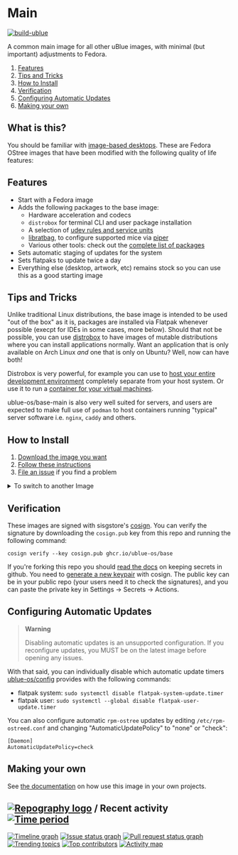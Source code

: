 # Main

[![build-ublue](https://github.com/ublue-os/main/actions/workflows/build.yml/badge.svg)](https://github.com/ublue-os/main/actions/workflows/build.yml)

A common main image for all other uBlue images, with minimal (but important) adjustments to Fedora.

1. [Features](#Features)
1. [Tips and Tricks](#Tips-and-Tricks)
1. [How to Install](#How-to-Install)
1. [Verification](#Verification)
1. [Configuring Automatic Updates](#Configuring-Automatic-Updates)
1. [Making your own](#Making-your-own)

## What is this?

You should be familiar with [image-based desktops](https://silverblue.fedoraproject.org/about). These are Fedora OStree images that have been modified with the following quality of life features:

## Features

- Start with a Fedora image
- Adds the following packages to the base image:
  - Hardware acceleration and codecs
  - `distrobox` for terminal CLI and user package installation
  - A selection of [udev rules and service units](https://github.com/ublue-os/config)
  - [libratbag](https://github.com/libratbag/libratbag), to configure supported mice via [piper](https://github.com/libratbag/piper)
  - Various other tools: check out the [complete list of packages](packages.json)
- Sets automatic staging of updates for the system
- Sets flatpaks to update twice a day
- Everything else (desktop, artwork, etc) remains stock so you can use this as a good starting image

## Tips and Tricks

Unlike traditional Linux distributions, the base image is intended to be used "out of the box" as it is, packages are installed via Flatpak whenever possible (execpt for IDEs in some cases, more below).
Should that not be possible, you can use [distrobox](https://github.com/89luca89/distrobox) to have images of mutable distributions where you can install applications normally.
Want an application that is only available on Arch Linux *and* one that is only on Ubuntu? Well, now can have both!

Distrobox is very powerful, for example you can use to [host your entire development environment](https://github.com/89luca89/distrobox/blob/main/docs/posts/integrate_vscode_distrobox.md) completely separate from your host system. Or use it to run a [container for your virtual machines](https://github.com/89luca89/distrobox/blob/main/docs/posts/run_libvirt_in_distrobox.md).

ublue-os/base-main is also very well suited for servers, and users are expected to make full use of `podman` to host containers running "typical" server software i.e. `nginx`, `caddy` and others. 

## How to Install

1. [Download the image you want](https://github.com/ublue-os/main/releases)
1. [Follow these instructions](https://ublue.it/installation)
1. [File an issue](https://github.com/ublue-os/main/issues) if you find a problem

<details>
<summary>To switch to another Image</summary>

To rebase an existing Silverblue/Kinoite machine to the latest release (37): 

1. Download and install [Fedora Silverblue](https://silverblue.fedoraproject.org/download)
1. After you reboot you should [pin the working deployment](https://docs.fedoraproject.org/en-US/fedora-silverblue/faq/#_about_using_silverblue) so you can safely rollback
1. If you are coming from an existing system it is recommended to not have any layered packages before proceeding. See the [Fedora documentation](https://docs.fedoraproject.org/en-US/fedora-silverblue/) for more information.
1. Open a terminal and use one of the following commands to rebase the OS:

**Silverblue (GNOME):**

    sudo rpm-ostree rebase ostree-unverified-registry:ghcr.io/ublue-os/silverblue-main:37

**Kinoite (KDE)**

    sudo rpm-ostree rebase ostree-unverified-registry:ghcr.io/ublue-os/kinoite-main:37
    
**LXQt**

    sudo rpm-ostree rebase ostree-unverified-registry:ghcr.io/ublue-os/lxqt-main:37
    
**MATE**

    sudo rpm-ostree rebase ostree-unverified-registry:ghcr.io/ublue-os/mate-main:37
    
**Sericea (Sway)** 
Fedora 38-only, recommended only for advanced users

    sudo rpm-ostree rebase ostree-unverified-registry:ghcr.io/ublue-os/sericea-main:38

**Vauxite (XFCE)**
    
    sudo rpm-ostree rebase ostree-unverified-registry:ghcr.io/ublue-os/vauxite-main:37

**Base**

Which does not come with any desktops or window managers:

    sudo rpm-ostree rebase ostree-unverified-registry:ghcr.io/ublue-os/base-main:37
    
</details>

## Verification

These images are signed with sisgstore's [cosign](https://docs.sigstore.dev/cosign/overview/). You can verify the signature by downloading the `cosign.pub` key from this repo and running the following command:

    cosign verify --key cosign.pub ghcr.io/ublue-os/base

If you're forking this repo you should [read the docs](https://docs.github.com/en/actions/security-guides/encrypted-secrets) on keeping secrets in github. You need to [generate a new keypair](https://docs.sigstore.dev/cosign/overview/) with cosign. The public key can be in your public repo (your users need it to check the signatures), and you can paste the private key in Settings -> Secrets -> Actions.

## Configuring Automatic Updates

> **Warning**
> 
> Disabling automatic updates is an unsupported configuration. If you reconfigure updates, you MUST be on the latest image before opening any issues.

With that said, you can individually disable which automatic update timers [ublue-os/config](https://github.com/ublue-os/config) provides with the following commands:

* flatpak system: `sudo systemctl disable flatpak-system-update.timer`
* flatpak user: `sudo systemctl --global disable flatpak-user-update.timer`

You can also configure automatic `rpm-ostree` updates by editing `/etc/rpm-ostreed.conf` and changing "AutomaticUpdatePolicy" to "none" or "check":

```
[Daemon]
AutomaticUpdatePolicy=check
```

## Making your own

See [the documentation](https://ublue.it/making-your-own/) on how use this image in your own projects.

## [![Repography logo](https://images.repography.com/logo.svg)](https://repography.com) / Recent activity [![Time period](https://images.repography.com/35181738/ublue-os/main/recent-activity/xrA_PaNuNMQaiMXAgCjt1WHFLAbONeWxJABDiQSIMJI/sadhuTBbL8fbqM2jXKHWg-T1EsqHwZ2NlnlT6FB-e7Q_badge.svg)](https://repography.com)
[![Timeline graph](https://images.repography.com/35181738/ublue-os/main/recent-activity/xrA_PaNuNMQaiMXAgCjt1WHFLAbONeWxJABDiQSIMJI/sadhuTBbL8fbqM2jXKHWg-T1EsqHwZ2NlnlT6FB-e7Q_timeline.svg)](https://github.com/ublue-os/main/commits)
[![Issue status graph](https://images.repography.com/35181738/ublue-os/main/recent-activity/xrA_PaNuNMQaiMXAgCjt1WHFLAbONeWxJABDiQSIMJI/sadhuTBbL8fbqM2jXKHWg-T1EsqHwZ2NlnlT6FB-e7Q_issues.svg)](https://github.com/ublue-os/main/issues)
[![Pull request status graph](https://images.repography.com/35181738/ublue-os/main/recent-activity/xrA_PaNuNMQaiMXAgCjt1WHFLAbONeWxJABDiQSIMJI/sadhuTBbL8fbqM2jXKHWg-T1EsqHwZ2NlnlT6FB-e7Q_prs.svg)](https://github.com/ublue-os/main/pulls)
[![Trending topics](https://images.repography.com/35181738/ublue-os/main/recent-activity/xrA_PaNuNMQaiMXAgCjt1WHFLAbONeWxJABDiQSIMJI/sadhuTBbL8fbqM2jXKHWg-T1EsqHwZ2NlnlT6FB-e7Q_words.svg)](https://github.com/ublue-os/main/commits)
[![Top contributors](https://images.repography.com/35181738/ublue-os/main/recent-activity/xrA_PaNuNMQaiMXAgCjt1WHFLAbONeWxJABDiQSIMJI/sadhuTBbL8fbqM2jXKHWg-T1EsqHwZ2NlnlT6FB-e7Q_users.svg)](https://github.com/ublue-os/main/graphs/contributors)
[![Activity map](https://images.repography.com/35181738/ublue-os/main/recent-activity/xrA_PaNuNMQaiMXAgCjt1WHFLAbONeWxJABDiQSIMJI/sadhuTBbL8fbqM2jXKHWg-T1EsqHwZ2NlnlT6FB-e7Q_map.svg)](https://github.com/ublue-os/main/commits)
